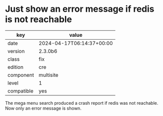 [//]: # (werk v2)
# Just show an error message if redis is not reachable

key        | value
---------- | ---
date       | 2024-04-17T06:14:37+00:00
version    | 2.3.0b6
class      | fix
edition    | cre
component  | multisite
level      | 1
compatible | yes

The mega menu search produced a crash report if redis was not reachable.
Now only an error message is shown.
